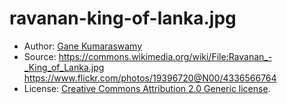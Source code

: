 # ravanan-king-of-lanka.jpg

- Author: [Gane Kumaraswamy](https://www.flickr.com/photos/19396720@N00/4336566764)
- Source: https://commons.wikimedia.org/wiki/File:Ravanan_-_King_of_Lanka.jpg
https://www.flickr.com/photos/19396720@N00/4336566764
- License: [Creative Commons Attribution 2.0 Generic license](https://creativecommons.org/licenses/by/2.0/deed.en).
